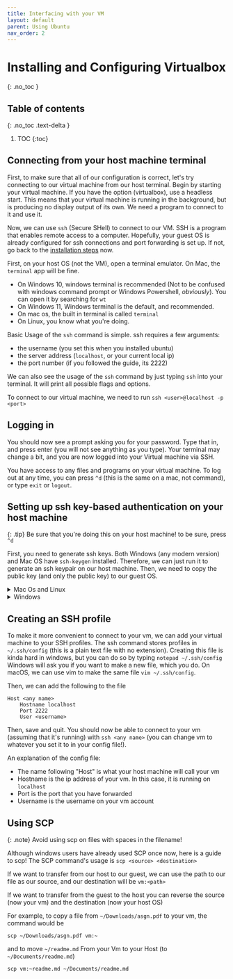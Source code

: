 ```yaml
---
title: Interfacing with your VM
layout: default
parent: Using Ubuntu
nav_order: 2
---
```


# Installing and Configuring Virtualbox 
{: .no_toc }

## Table of contents
{: .no_toc .text-delta }

1. TOC
{:toc}

## Connecting from your host machine terminal

First, to make sure that all of our configuration is correct, let's try connecting to our virtual machine from our host terminal. Begin by starting your virtual machine. If you have the option (virtualbox), use a headless start. This means that your virtual machine is running in the background, but is producing no display output of its own. We need a program to connect to it and use it. 

Now, we can use `ssh` (Secure SHell) to connect to our VM. SSH is a program that enables remote access to a computer. Hopefully, your guest OS is already configured for ssh connections and port forwarding is set up. If not, go back to the [installation steps](/13s-wiki/vm_setup/) now. 

First, on your host OS (not the VM), open a terminal emulator. On Mac, the `terminal` app will be fine. 
- On Windows 10, windows terminal is recommended (Not to be confused with windows command prompt or Windows Powershell, *obviously*). You can open it by searching for `wt` 
- On Windows 11, Windows terminal is the default, and recommended. 
- On mac os, the built in terminal is called `terminal`
- On Linux, you know what you're doing. 


Basic Usage of the `ssh` command is simple. ssh requires a few arguments: 
- the username (you set this when you installed ubuntu)
- the server address (`localhost`, or your current local ip)
- the port number (if you followed the guide, its 2222)

We can also see the usage of the `ssh` command by just typing `ssh` into your terminal. It will print all possible flags and options.

To connect to our virtual machine, we need to run `ssh <user>@localhost -p <port>`

## Logging in
You should now see a prompt asking you for your password. Type that in, and press enter (you will not see anything as you type). Your terminal may change a bit, and you are now logged into your Virtual machine via SSH. 

You have access to any files and programs on your virtual machine. To log out at any time, you can press `^d` (this is the same on a mac, not command), or type `exit` or `logout`.

## Setting up ssh key-based authentication on your host machine
{: .tip}
Be sure that you're doing this on your host machine! to be sure, press `^d`

First, you need to generate ssh keys. Both Windows (any modern version) and Mac OS have `ssh-keygen` installed. Therefore, we can just run it to generate an ssh keypair on our host machine. Then, we need to copy the public key (and only the public key) to our guest OS. 



<details>
<summary>Mac Os and Linux</summary>

We can use the <code> ssh-copy-id </code> command to do this!

<br><br>

<code>ssh-copy-id -p 2223 &lt;username&gt;@localhost </code>
<br>
</details>


<details>
<summary>Windows</summary>
<ul>
<li>First, we must use <code> scp </code> to copy your id_rsa.pub file to linux. <br> 
You can do that by using the scp command as follows (in your windows home folder): <br>
<code>scp -P 2222 .ssh/id_rsa.pub &lt;username&gt;@localhost </code><br>
Note that the <code> -P </code> flag is capitalized, unlike in ssh where it's lowercase. 
</li>
<li> Then, ssh into your linux vm as shown in "Logging in"</li>
<li> Finally type <code> cat id_rsa.pub >> .ssh/authorized_keys</code> to copy your rsa public key to the authorized keys file on your VM.</li>
<li> You can now delete the file  <code>~/id_rsa.pub</code> </li>
</ul>

</details>

## Creating an SSH profile
To make it more convenient to connect to your vm, we can add your virtual machine to your SSH profiles. The ssh command stores profiles in `~/.ssh/config` (this is a plain text file with no extension). Creating this file is kinda hard in windows, but you can do so by typing `notepad ~/.ssh/config` Windows will ask you if you want to make a new file, which you do. On macOS, we can use vim to make the same file `vim ~/.ssh/config`. 

Then, we can add the following to the file

    Host <any name>
        Hostname localhost
        Port 2222
        User <username>


Then, save and quit. You should now be able to connect to your vm (assuming that it's running) with `ssh <any name>` (you can change vm to whatever you set it to in your config file!). 

An explanation of the config file: 
- The name following "Host" is what your host machine will call your vm
- Hostname is the ip address of your vm. In this case, it is running on `localhost`
- Port is the port that you have forwarded
- Username is the username on your vm account


## Using SCP
{: .note}
Avoid using scp on files with spaces in the filename!

Although windows users have already used SCP once now, here is a guide to scp!
The SCP command's usage is `scp <source> <destination>`

If we want to transfer from our host to our guest, we can use the path to our file as our source, and our destination will be `vm:<path>`

If we want to transfer from the guest to the host you can reverse the source (now your vm) and the destination (now your host OS)

For example, to copy a file from `~/Downloads/asgn.pdf` to your vm, the command would be

 `scp ~/Downloads/asgn.pdf vm:~`

 and to move `~/readme.md` From your Vm to your Host (to `~/Documents/readme.md`)

 `scp vm:~readme.md ~/Documents/readme.md`

